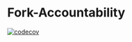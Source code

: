 # Fork-Accountability

[![codecov](https://codecov.io/gh/mikanikos/Fork-Accountability/branch/master/graph/badge.svg)](https://codecov.io/gh/mikanikos/Fork-Accountability)
